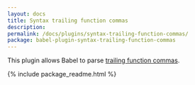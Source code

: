 ```yaml
---
layout: docs
title: Syntax trailing function commas
description:
permalink: /docs/plugins/syntax-trailing-function-commas/
package: babel-plugin-syntax-trailing-function-commas
---
```


This plugin allows Babel to parse [trailing function commas](https://github.com/jeffmo/es-trailing-function-commas).

{% include package_readme.html %}
